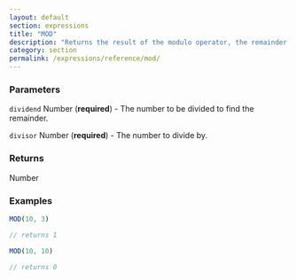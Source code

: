 ```yaml
---
layout: default
section: expressions
title: "MOD"
description: "Returns the result of the modulo operator, the remainder after a division operation."
category: section
permalink: /expressions/reference/mod/
---
```


### Parameters

`dividend` Number (__required__) - The number to be divided to find the remainder.

`divisor` Number (__required__) - The number to divide by.

### Returns

Number

### Examples

```js
MOD(10, 3)

// returns 1
```


```js
MOD(10, 10)

// returns 0
```